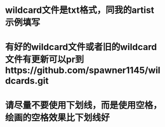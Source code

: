 # wildcard文件是txt格式，同我的artist示例填写

# 有好的wildcard文件或者旧的wildcard文件有更新可以pr到https://github.com/spawner1145/wildcards.git

# 请尽量不要使用下划线，而是使用空格，绘画的空格效果比下划线好